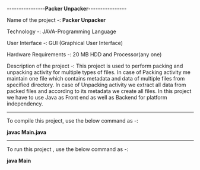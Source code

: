 ----------------**Packer Unpacker**----------------

Name of the project -: **Packer Unpacker**

Technology -: JAVA-Programming Language

User Interface -: GUI (Graphical User Interface)

Hardware Requirements -: 20 MB HDD and Processor(any one)

Description of the project -: This project is used to perform packing and unpacking activity for multiple types of files. 
                              In case of Packing activity me maintain one file which contains metadata and data of multiple files from specified directory. 
                              In case of Unpacking activity we extract all data from packed files and according to its metadata we create all files. 
                              In this project we have to use Java as Front end as well as Backend for platform independency.
                              
-----------------------------------------------------------------------------------------------------------------------------------------------------------------
To compile this project, use the below command as -:

**javac Main.java**

-----------------------------------------------------------------------------------------------------------------------------------------------------------------
To run this project , use the below command as -:

**java Main**
